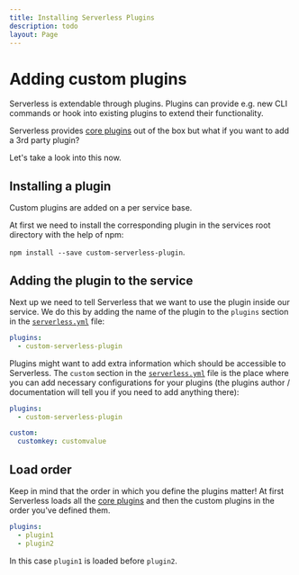 ```yaml
---
title: Installing Serverless Plugins
description: todo
layout: Page
---
```


# Adding custom plugins

Serverless is extendable through plugins. Plugins can provide e.g. new CLI commands or hook into existing plugins to extend their functionality.

Serverless provides [core plugins](core-plugins.md) out of the box but what if you want to add a 3rd party plugin?

Let's take a look into this now.

## Installing a plugin

Custom plugins are added on a per service base.

At first we need to install the corresponding plugin in the services root directory with the help of npm:

`npm install --save custom-serverless-plugin`.

## Adding the plugin to the service

Next up we need to tell Serverless that we want to use the plugin inside our service. We do this by adding the name
of the plugin to the `plugins` section in the [`serverless.yml`](../understanding-serverless/serverless-yml.md) file:

```yml
plugins:
  - custom-serverless-plugin
```

Plugins might want to add extra information which should be accessible to Serverless. The `custom` section in the
[`serverless.yml`](../understanding-serverless/serverless-yml.md) file is the place where you can add necessary
configurations for your plugins (the plugins author / documentation will tell you if you need to add anything there):

```yml
plugins:
  - custom-serverless-plugin

custom:
  customkey: customvalue
```

## Load order

Keep in mind that the order in which you define the plugins matter! At first Serverless loads all the [core
plugins](core-plugins.md) and then the custom plugins in the order you've defined them.

```yml
plugins:
  - plugin1
  - plugin2
```

In this case `plugin1` is loaded before `plugin2`.
